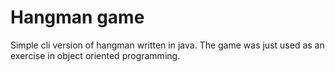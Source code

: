 # Hangman game

Simple cli version of hangman written in java. The game was just used as an exercise in object oriented programming.
